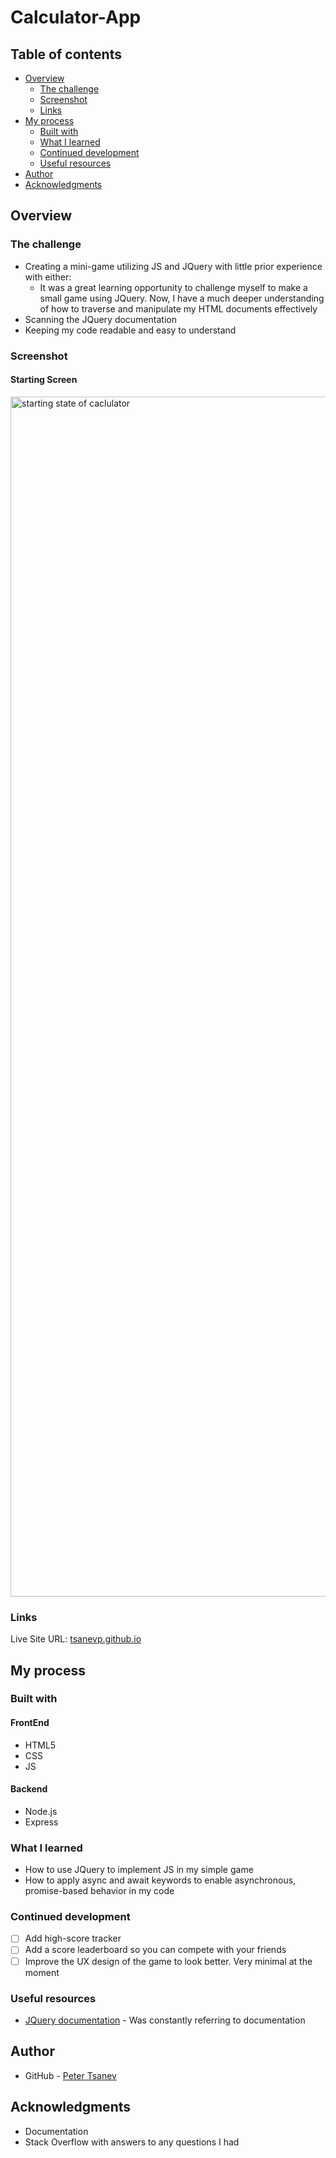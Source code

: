 # Calculator-App

## Table of contents

- [Overview](https://github.com/tsanevp/Calculator-App#overview)
    - [The challenge](https://github.com/tsanevp/Calculator-App#the-challenge)
    - [Screenshot](https://github.com/tsanevp/Calculator-App#screenshot)
    - [Links](https://github.com/tsanevp/Calculator-App#links)
- [My process](https://github.com/tsanevp/Calculator-App#my-process)
    - [Built with](https://github.com/tsanevp/Calculator-App#built-with)
    - [What I learned](https://github.com/tsanevp/Calculator-App#what-i-learned)
    - [Continued development](https://github.com/tsanevp/Calculator-App#continued-development)
    - [Useful resources](https://github.com/tsanevp/Calculator-App#useful-resources)
- [Author](https://github.com/tsanevp/Calculator-App#author)
- [Acknowledgments](https://github.com/tsanevp/Calculator-App#acknowledgments)

## Overview

### The challenge

- Creating a mini-game utilizing JS and JQuery with little prior experience with either:
    - It was a great learning opportunity to challenge myself to make a small game using JQuery. Now, I have a much deeper understanding of how to traverse and manipulate my HTML documents effectively
- Scanning the JQuery documentation
- Keeping my code readable and easy to understand
    
### Screenshot

#### Starting Screen
<img width="1920" alt="starting state of caclulator" src="https://github.com/tsanevp/Calculator-App/public/images/calculator-starting-page.png">

### Links

Live Site URL: [tsanevp.github.io](https://tsanevp.github.io/Simon-Game-Project/)

## My process

### Built with
#### FrontEnd
- HTML5
- CSS
- JS
#### Backend
- Node.js
- Express

### What I learned

- How to use JQuery to implement JS in my simple game
- How to apply async and await keywords to enable asynchronous, promise-based behavior in my code

### Continued development

- [ ]  Add high-score tracker
- [ ]  Add a score leaderboard so you can compete with your friends
- [ ]  Improve the UX design of the game to look better. Very minimal at the moment

### Useful resources

- [JQuery documentation](https://api.jquery.com/) - Was constantly referring to documentation

## Author

- GitHub - [Peter Tsanev](https://github.com/tsanevp/)

## Acknowledgments

- Documentation
- Stack Overflow with answers to any questions I had
